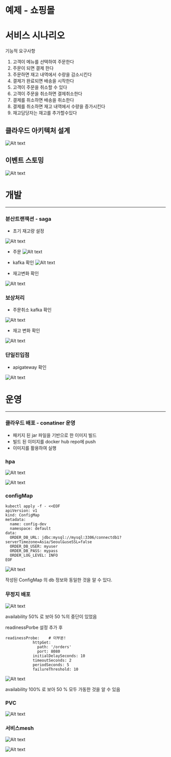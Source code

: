 

# 예제 - 쇼핑몰

# 서비스 시나리오

기능적 요구사항
1. 고객이 메뉴를 선택하여 주문한다
1. 주문이 되면 결제 한다
1. 주문하면 재고 내역에서 수량을 감소시킨다
1. 결제가 완료되면 배송을 시작한다
1. 고객이 주문을 취소할 수 있다
1. 고객이 주문을 취소하면 결제취소한다
1. 결제를 취소하면 배송을 취소한다
1. 결제를 취소하면 재고 내역에서 수량을 증가시킨다
1. 재고담당자는 재고를 추가할수있다


## 클라우드 아키텍처 설계
![Alt text](./img/archi.png)

## 이벤트 스토밍
![Alt text](./img/event_storming.png)

# 개발
--------------------------------------------------------------------------------------

### 분산트랜잭션 - saga

- 초기 재고량 설정

![Alt text](./img/image.png)

- 주문
![Alt text](./img/image-6.png)

- kafka 확인
![Alt text](./img/image-2.png)

- 재고변화 확인

![Alt text](./img/image-3.png)

### 보상처리
- 주문취소 kafka 확인

![Alt text](./img/image-4.png)

- 재고 변화 확인

![Alt text](./img/image-5.png)
### 단일진입점

- apigateway 확인

![Alt text](./img/image-7.png)

# 운영
---------------------------------------------------------------------------------------
### 클라우드 배포 - conatiner 운영
- 패키지 된 jar 파일을 기반으로 한 이미지 빌드
- 빌드 된 이미지를 docker hub repo에 push
- 이미지를 활용하여 실행

### hpa
![Alt text](./img/image-8.png)

![Alt text](./img/image-9.png)

### configMap
```
kubectl apply -f - <<EOF
apiVersion: v1
kind: ConfigMap
metadata:
  name: config-dev
  namespace: default
data:
  ORDER_DB_URL: jdbc:mysql://mysql:3306/connectdb1?serverTimezone=Asia/Seoul&useSSL=false
  ORDER_DB_USER: myuser
  ORDER_DB_PASS: mypass
  ORDER_LOG_LEVEL: INFO
EOF
```

![Alt text](./img/config.png)

작성된 ConfigMap 의 db 정보와 동일한 것을 알 수 있다.

### 무정지 배포

![Alt text](./img/image-10.png)

availability 50% 로 보아 50 %의 중단이 있었음

readinessPorbe 설정 추가 후
```
readinessProbe:    # 이부분!
            httpGet:
              path: '/orders'
              port: 8080
            initialDelaySeconds: 10
            timeoutSeconds: 2
            periodSeconds: 5
            failureThreshold: 10

```

![Alt text](./img/image-11.png)

availability 100% 로 보아 50 % 모두 가동한 것을 알 수 있음


### PVC
![Alt text](./img/image-12.png)

### 서비스mesh
![Alt text](./img/동적1.png)

![Alt text](./img/동적2.png)